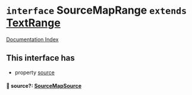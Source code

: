 # `interface` SourceMapRange `extends` [TextRange](../interface.TextRange/README.md)

[Documentation Index](../README.md)

## This interface has

- property [source](#-source-sourcemapsource)


#### 📄 source?: [SourceMapSource](../interface.SourceMapSource/README.md)



